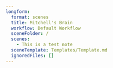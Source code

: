 ```yaml
---
longform:
  format: scenes
  title: Mitchell's Brain
  workflow: Default Workflow
  sceneFolder: /
  scenes:
    - This is a test note
  sceneTemplate: Templates/Template.md
  ignoredFiles: []
---
```

